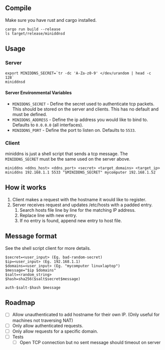 ## Compile
Make sure you have rust and cargo installed.
```
cargo run build --release
ls target/release/miniddnsd
```

## Usage
### Server
```
export MINIDDNS_SECRET=`tr -dc 'A-Za-z0-9' </dev/urandom | head -c 128`
miniddnsd
```

#### Server Environmental Variables
* `MINIDDNS_SECRET` - Define the secret used to authenticate tcp packets. This should be stored on the server and clients. This has no default and must be defined.
* `MINIDDNS_ADDRESS` - Define the ip address you would like to bind to. Defaults to `0.0.0.0` (all interfaces).
* `MINIDDNS_PORT` - Define the port to listen on. Defaults to `5533`.

### Client
miniddns is just a shell script that sends a tcp message. The `MINIDDNS_SECRET` must be the same used on the server above.
```
miniddns <ddns_host> <ddns_port> <secret> <target_domains> <target_ip>
miniddns 192.168.1.1 5533 "$MINIDDNS_SECRET" mycomputer 192.168.1.52
```

## How it works
1. Client makes a request with the hostname it would like to register.
2. Server receives request and updates /etc/hosts with a padded entry.
   1. Search hosts file line by line for the matching IP address.
   2. Replace line with new entry.
   3. If no entry is found, append new entry to host file.

## Message format
See the shell script client for more details.
```
$secret=<user_input> (Eg. bad-random-secret)
$ip=<user_input> (Eg. 192.168.1.1)
$domains=<user_input> (Eg. "mycomputer linuxlaptop")
$message="$ip $domains"
$salt=<random_string>
$hash=sha256($salt$secret$message)

auth-$salt-$hash $message
```


## Roadmap
- [ ] Allow unauthenticated to add hostname for their own IP. (Only useful for machines not traversing NAT)
- [ ] Only allow authenticated requests.
- [ ] Only allow requests for a specific domain.
- [ ] Tests
  - [ ] Open TCP connection but no sent message should timeout on server